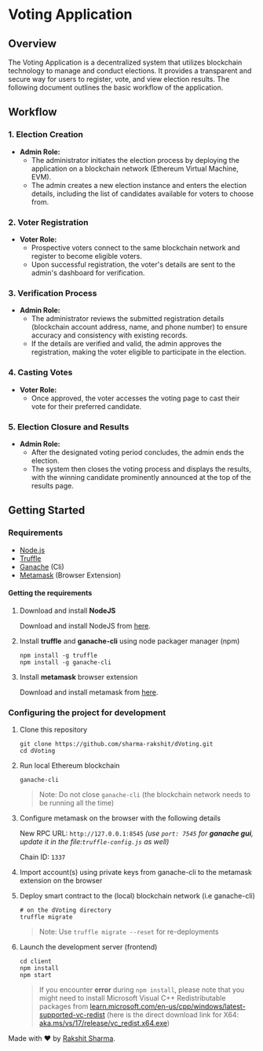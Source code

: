 # Voting Application

## Overview

The Voting Application is a decentralized system that utilizes blockchain technology to manage and conduct elections. It provides a transparent and secure way for users to register, vote, and view election results. The following document outlines the basic workflow of the application.

## Workflow

### 1. **Election Creation**

- **Admin Role:** 
  - The administrator initiates the election process by deploying the application on a blockchain network (Ethereum Virtual Machine, EVM).
  - The admin creates a new election instance and enters the election details, including the list of candidates available for voters to choose from.
  
### 2. **Voter Registration**

- **Voter Role:** 
  - Prospective voters connect to the same blockchain network and register to become eligible voters.
  - Upon successful registration, the voter's details are sent to the admin's dashboard for verification.

### 3. **Verification Process**

- **Admin Role:**
  - The administrator reviews the submitted registration details (blockchain account address, name, and phone number) to ensure accuracy and consistency with existing records.
  - If the details are verified and valid, the admin approves the registration, making the voter eligible to participate in the election.

### 4. **Casting Votes**

- **Voter Role:**
  - Once approved, the voter accesses the voting page to cast their vote for their preferred candidate.

### 5. **Election Closure and Results**

- **Admin Role:**
  - After the designated voting period concludes, the admin ends the election.
  - The system then closes the voting process and displays the results, with the winning candidate prominently announced at the top of the results page.

## Getting Started

### Requirements

- [Node.js](https://nodejs.org)
- [Truffle](https://www.trufflesuite.com/truffle)
- [Ganache](https://github.com/trufflesuite/ganache-cli) (Cli)
- [Metamask](https://metamask.io/) (Browser Extension)

#### Getting the requirements

1. Download and install **NodeJS**

   Download and install NodeJS from [here](https://nodejs.org/en/download/ "Go to official NodeJS download page.").

1. Install **truffle** and **ganache-cli** using node packager manager (npm)

   ```shell
   npm install -g truffle
   npm install -g ganache-cli
   ```

1. Install **metamask** browser extension

   Download and install metamask from [here](https://metamask.io/download "Go to official metamask download page.").

### Configuring the project for development

1. Clone this repository

   ```shell
   git clone https://github.com/sharma-rakshit/dVoting.git
   cd dVoting
   ```

2. Run local Ethereum blockchain

   ```shell
   ganache-cli
   ```

   > Note: Do not close `ganache-cli` (the blockchain network needs to be running all the time)

3. Configure metamask on the browser with the following details

   New RPC URL: `http://127.0.0.1:8545` *(use `port: 7545` for **ganache gui**, update it in the file:`truffle-config.js` as well)*

   Chain ID: `1337`

4. Import account(s) using private keys from ganache-cli to the metamask extension on the browser

5. Deploy smart contract to the (local) blockchain network (i.e ganache-cli)

   ```shell
   # on the dVoting directory
   truffle migrate
   ```

   > Note: Use `truffle migrate --reset` for re-deployments

6. Launch the development server (frontend)

   ```shell
   cd client
   npm install
   npm start
   ```

   > If you encounter **error** during `npm install`, please note that you might need to install Microsoft Visual C++ Redistributable packages from [learn.microsoft.com/en-us/cpp/windows/latest-supported-vc-redist](https://learn.microsoft.com/en-us/cpp/windows/latest-supported-vc-redist?view=msvc-170) (here is the direct download link for X64: [aka.ms/vs/17/release/vc_redist.x64.exe](https://aka.ms/vs/17/release/vc_redist.x64.exe))


Made with ❤️ by [Rakshit Sharma](https://rxit.me).
